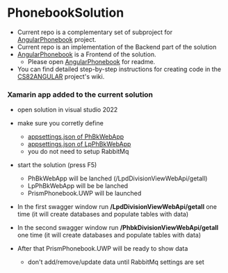 # PhonebookSolution
- Current repo is a complementary set of subproject for [AngularPhonebook](https://github.com/chempkovsky/AngularPhonebook) project.
- Current repo is an implementation of the Backend part of the solution
- [AngularPhonebook](https://github.com/chempkovsky/AngularPhonebook) is a Frontend of the solution.
  - Please open [AngularPhonebook](https://github.com/chempkovsky/AngularPhonebook) for readme.
- You can find detailed step-by-step instructions for creating code in the [CS82ANGULAR](https://github.com/chempkovsky/CS82ANGULAR/wiki) project's wiki.

### Xamarin app added to the current solution
- open solution in visual studio 2022
- make sure you corretly define
  - [appsettings.json of PhBkWebApp](https://github.com/chempkovsky/PhonebookSolution/blob/master/PhBkWebApp/appsettings.json)
  - [appsettings.json of LpPhBkWebApp](https://github.com/chempkovsky/PhonebookSolution/blob/master/LpPhBkWebApp/appsettings.json)
  - you do not need to setup RabbitMq 
- start the solution (press F5)
  - PhBkWebApp will be lanched (/LpdDivisionViewWebApi/getall)
  - LpPhBkWebApp will be be lanched
  - PrismPhonebook.UWP will be launched
  
- In the first swagger window run **/LpdDivisionViewWebApi/getall** one time (it will create databases and populate tables with data)
- In the second swagger window run **/PhbkDivisionViewWebApi/getall** one time (it will create databases and populate tables with data)
- After that PrismPhonebook.UWP will be ready to show data
  - don't add/remove/update data until RabbitMq settings are set
